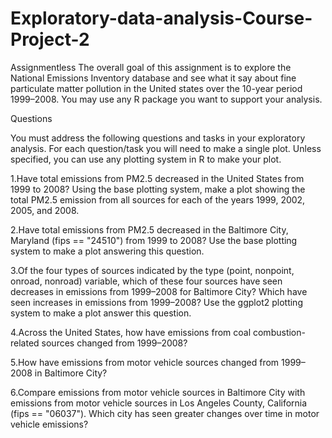 # Exploratory-data-analysis-Course-Project-2
Assignmentless 
The overall goal of this assignment is to explore the National Emissions Inventory database and see what it say about 
fine particulate matter pollution in the United states over the 10-year period 1999–2008. You may use any R package you
want to support your analysis.

Questions

You must address the following questions and tasks in your exploratory analysis. 
For each question/task you will need to make a single plot. Unless specified, you can use any plotting system in R to make your plot.

1.Have total emissions from PM2.5 decreased in the United States from 1999 to 2008? Using the base plotting system, 
make a plot showing the total PM2.5 emission from all sources for each of the years 1999, 2002, 2005, and 2008.

2.Have total emissions from PM2.5 decreased in the Baltimore City, Maryland (fips == "24510") from 1999 to 2008? 
Use the base plotting system to make a plot answering this question.

3.Of the four types of sources indicated by the type (point, nonpoint, onroad, nonroad) variable, which of these 
four sources have seen decreases in emissions from 1999–2008 for Baltimore City? Which have seen increases in emissions 
from 1999–2008? Use the ggplot2 plotting system to make a plot answer this question.

4.Across the United States, how have emissions from coal combustion-related sources changed from 1999–2008?

5.How have emissions from motor vehicle sources changed from 1999–2008 in Baltimore City?

6.Compare emissions from motor vehicle sources in Baltimore City with emissions from motor vehicle sources in Los Angeles County,
California (fips == "06037"). Which city has seen greater changes over time in motor vehicle emissions?
